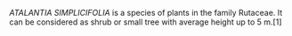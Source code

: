 _ATALANTIA SIMPLICIFOLIA_ is a species of plants in the family Rutaceae. It can be considered as shrub or small tree with average height up to 5 m.[1]
